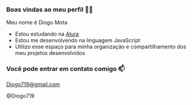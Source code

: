 ### Boas vindas ao meu perfil 💙💙
Meu nome é Diogo Mota

- Estou estudando na [Alura](https://www.alura.com.br/)
- Estou me desenvolvendo na linguagem JavaScript
- Utilizo esse espaço para minha organização e compartilhamento dos meu projetos desenvolvidos

### Você pode entrar em contato comigo 📫
Diogo719@gmail.com

@Diogo719

